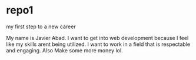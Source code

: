 # repo1
my first step to a new career

My name is Javier Abad. I want to get into web development because I feel like my skills arent being utilized. I want to work in a field that is respectable and engaging. Also Make some more money lol.
